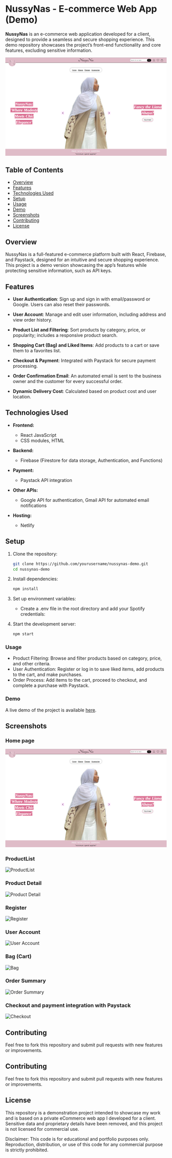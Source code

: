 # NussyNas - E-commerce Web App (Demo)

**NussyNas** is an e-commerce web application developed for a client, designed to provide a seamless and secure shopping experience. This demo repository showcases the project’s front-end functionality and core features, excluding sensitive information.

![Home page](./assets/homepage.png)

## Table of Contents
- [Overview](#overview)
- [Features](#features)
- [Technologies Used](#technologies-used)
- [Setup](#setup)
- [Usage](#usage)
- [Demo](#demo)
- [Screenshots](#screenshots)
- [Contributing](#contributing)
- [License](#license)

## Overview
NussyNas is a full-featured e-commerce platform built with React, Firebase, and Paystack, designed for an intuitive and secure shopping experience. This project is a demo version showcasing the app’s features while protecting sensitive information, such as API keys.

## Features
- **User Authentication**: 
  Sign up and sign in with email/password or Google. Users can also reset their passwords.

- **User Account**: 
  Manage and edit user information, including address and view order history.

- **Product List and Filtering**: 
  Sort products by category, price, or popularity; includes a responsive product search.

- **Shopping Cart (Bag) and Liked Items**: 
  Add products to a cart or save them to a favorites list.

- **Checkout & Payment**: 
  Integrated with Paystack for secure payment processing.

- **Order Confirmation Email**: 
  An automated email is sent to the business owner and the customer for every successful order.

- **Dynamic Delivery Cost**: 
  Calculated based on product cost and user location.

## Technologies Used

- **Frontend:**
  - React JavaScript
  - CSS modules, HTML

- **Backend:**
  - Firebase (Firestore for data storage, Authentication, and Functions)

- **Payment:**
  - Paystack API integration

- **Other APIs:**
  - Google API for authentication, Gmail API for automated email notifications

- **Hosting:**
  - Netlify

## Setup
1. Clone the repository:
   ```bash
   git clone https://github.com/yourusername/nussynas-demo.git
   cd nussynas-demo

2. Install dependencies:
   ```bash
   npm install

3. Set up environment variables:
   - Create a .env file in the root directory and add your Spotify credentials:

4. Start the development server:
   ```bash
   npm start

### Usage

- Product Filtering: Browse and filter products based on category, price, and other criteria.
- User Authentication: Register or log in to save liked items, add products to the cart, and make purchases.
- Order Process: Add items to the cart, proceed to checkout, and complete a purchase with Paystack.

### Demo
A live demo of the project is available [here](https://nussynas.netlify.app/).

## Screenshots

### Home page

![Home page](./assets/homepage.png)

### ProductList
![ProductList](./assets/productlist.png)

### Product Detail
![Product Detail](./assets/productDetail.png)

### Register
![Register](./assets/join.png)

### User Account
![User Account](./assets/userAccount.png)

### Bag (Cart)
![Bag](./assets/bag.png)

### Order Summary
![Order Summary](./assets/orderSummary.png)

### Checkout and payment integration with Paystack
![Checkout](./assets/paystack.png)

## Contributing
Feel free to fork this repository and submit pull requests with new features or improvements.

## Contributing
Feel free to fork this repository and submit pull requests with new features or improvements.

## License
This repository is a demonstration project intended to showcase my work and is based on a private eCommerce web app I developed for a client. Sensitive data and proprietary details have been removed, and this project is not licensed for commercial use.

Disclaimer: This code is for educational and portfolio purposes only. Reproduction, distribution, or use of this code for any commercial purpose is strictly prohibited.